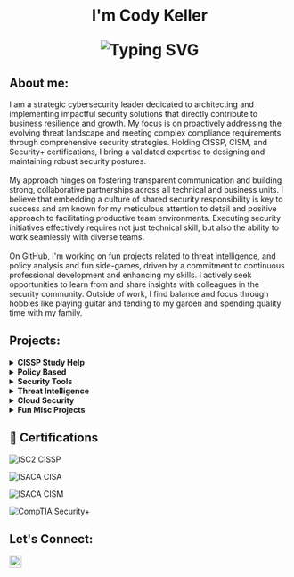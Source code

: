 <h1 align="center">I'm Cody Keller<br/>
<p align="center">
  <img src="https://readme-typing-svg.demolab.com?font=Fira+Code&pause=1000&color=22D3EE&center=true&vCenter=true&width=435&lines=Cybersecurity+Professional;Always+Learning;Cybersecurity+Professional;Policy+Creator;Privacy+Specialist;Incident+Responder;Risk+Mitigator;Blue+Teamer" alt="Typing SVG"/>
</p>

<h2> About me:</h2>

I am a strategic cybersecurity leader dedicated to architecting and implementing impactful security solutions that directly contribute to business resilience and growth. My focus is on proactively addressing the evolving threat landscape and meeting complex compliance requirements through comprehensive security strategies. Holding CISSP, CISM, and Security+ certifications, I bring a validated expertise to designing and maintaining robust security postures.<br/><br/> My approach hinges on fostering transparent communication and building strong, collaborative partnerships across all technical and business units. I believe that embedding a culture of shared security responsibility is key to success and am known for my meticulous attention to detail and positive approach to facilitating productive team environments. Executing security initiatives effectively requires not just technical skill, but also the ability to work seamlessly with diverse teams. <br/><br/>On GitHub, I'm working on fun projects related to threat intelligence, and policy analysis and fun side-games, driven by a commitment to continuous professional development and enhancing my skills. I actively seek opportunities to learn from and share insights with colleagues in the security community. Outside of work, I find balance and focus through hobbies like playing guitar and tending to my garden and spending quality time with my family.

<h2> Projects:</h2>

<details>
  <summary><b>CISSP Study Help</b></summary>
  <ul>
    <li><a href="https://github.com/codyjkeller/cissp" target="_blank">Notes In Progress</a> - Study Guide & Notes To Be Finalized!</li> 
  </ul>
</details>

<details>
  <summary><b>Policy Based</b></summary>
  <ul>
    <li><a href="https://github.com/codyjkeller" target="_blank">NIST 800-53r5 Analysis</a> - To Be Formalized</li> 
    <li><a href="https://github.com/codyjkeller" target="_blank">CJIS Security Policy 6.0 Analysis</a> - To Be Formalized</li>
  </ul>
</details>

<details>
  <summary><b>Security Tools</b></summary>
  <ul>
    <li><a href="https://github.com/codyjkeller/AI-Powered-Log-Anomaly-Detector" target="_blank">AI-Powered Log Anomaly Detector</a> - To Be Formalized</li>
    <li><a href="https://github.com/codyjkeller/intelligent-email-analyzer" target="_blank">Intelligent Phishing Email Analyzer</a> - To Be Formalized</li>
    <li><a href="https://github.com/codyjkeller/Automated-Threat-Intelligence-Aggregator target="_blank">Automated Threat Intelligeence Aggregator and Analyzer</a> - To Be Formalized</li>
    <li><a href="https://github.com/codyjkeller/Basic-Web-Application-Vulnerability-Scanner" target="_blank">Web Application Vulnerability Scanner</a> - To Be Formalized</li>
</details>

<details>
  <summary><b>Threat Intelligence</b></summary>
  <ul>
    <li><a href="https://github.com/codyjkeller/" target="_blank">To Be Published</a> - To Be Published</li>
  </ul>
</details>

<details>
  <summary><b>Cloud Security</b></summary>
  <ul>
    <li><a href="https://github.com/codyjkeller/ target="_blank">Cloud Log Analyzer</a> - Created .</li>
  </ul>
</details>

<details>
  <summary><b>Fun Misc Projects</b></summary>
  <ul>
    <li><a href="https://github.com/codyjkeller/typing-game" target="_blank">Game In Progress</a> Still working through the kinks!</li>
    <li><a href="https://github.com/codyjkeller/shooter-gamne" target="_blank">Coding In Progress</a> - In progress</li>
  </ul>
</details>
 
<h2>📄 Certifications</h2>

![ISC2 CISSP](https://img.shields.io/badge/ISC²-CISSP-008000?style=for-the-badge)

![ISACA CISA](https://img.shields.io/badge/ISACA-CISA-008000?style=for-the-badge)

![ISACA CISM](https://img.shields.io/badge/ISACA-CISM-008000?style=for-the-badge)

![CompTIA Security+](https://img.shields.io/badge/CompTIA-Security+-B31B1B?style=for-the-badge)

<h2> Let's Connect:</h2>

[<img align="left" alt="JoshMadakor | LinkedIn" width="22px" src="https://i.imgur.com/OQUXwNp.jpeg" />][linkedin]

[linkedin]: https://linkedin.com/in/codyjkeller
